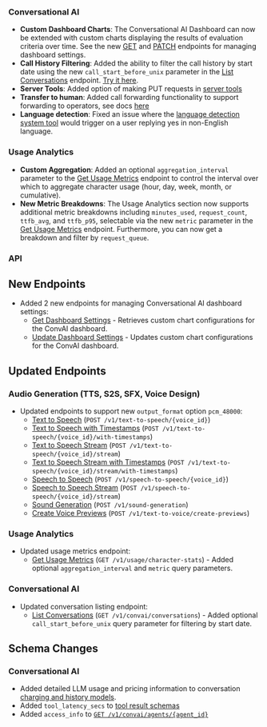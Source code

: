 ### Conversational AI

- **Custom Dashboard Charts**: The Conversational AI Dashboard can now be extended with custom charts displaying the results of evaluation criteria over time. See the new [GET](/docs/conversational-ai/api-reference/workspace/get-dashboard-settings) and [PATCH](/docs/conversational-ai/api-reference/workspace/update-dashboard-settings) endpoints for managing dashboard settings.
- **Call History Filtering**: Added the ability to filter the call history by start date using the new `call_start_before_unix` parameter in the [List Conversations](/docs/conversational-ai/api-reference/conversations/get-conversations#request.query.call_start_before_unix) endpoint. [Try it here](https://elevenlabs.io/app/conversational-ai/history).
- **Server Tools**: Added option of making PUT requests in [server tools](/docs/conversational-ai/customization/tools/server-tools)
- **Transfer to human**: Added call forwarding functionality to support forwarding to operators, see docs [here](/docs/conversational-ai/customization/tools/system-tools/transfer-to-human)
- **Language detection**: Fixed an issue where the [language detection system tool](/docs/conversational-ai/customization/tools/system-tools/language-detection) would trigger on a user replying yes in non-English language.

### Usage Analytics

- **Custom Aggregation**: Added an optional `aggregation_interval` parameter to the [Get Usage Metrics](/docs/api-reference/usage/get-characters-usage-metrics) endpoint to control the interval over which to aggregate character usage (hour, day, week, month, or cumulative).
- **New Metric Breakdowns**: The Usage Analytics section now supports additional metric breakdowns including `minutes_used`, `request_count`, `ttfb_avg`, and `ttfb_p95`, selectable via the new `metric` parameter in the [Get Usage Metrics](/docs/api-reference/usage/get-characters-usage-metrics) endpoint. Furthermore, you can now get a breakdown and filter by `request_queue`.

### API

<Accordion title="View API changes">

## New Endpoints

- Added 2 new endpoints for managing Conversational AI dashboard settings:
  - [Get Dashboard Settings](/docs/conversational-ai/api-reference/workspace/get-dashboard-settings) - Retrieves custom chart configurations for the ConvAI dashboard.
  - [Update Dashboard Settings](/docs/conversational-ai/api-reference/workspace/update-dashboard-settings) - Updates custom chart configurations for the ConvAI dashboard.

## Updated Endpoints

### Audio Generation (TTS, S2S, SFX, Voice Design)

- Updated endpoints to support new `output_format` option `pcm_48000`:
  - [Text to Speech](/docs/api-reference/text-to-speech/convert) (`POST /v1/text-to-speech/{voice_id}`)
  - [Text to Speech with Timestamps](/docs/api-reference/text-to-speech/convert-with-timestamps) (`POST /v1/text-to-speech/{voice_id}/with-timestamps`)
  - [Text to Speech Stream](/docs/api-reference/text-to-speech/stream) (`POST /v1/text-to-speech/{voice_id}/stream`)
  - [Text to Speech Stream with Timestamps](/docs/api-reference/text-to-speech/stream-with-timestamps) (`POST /v1/text-to-speech/{voice_id}/stream/with-timestamps`)
  - [Speech to Speech](/docs/api-reference/speech-to-speech/convert) (`POST /v1/speech-to-speech/{voice_id}`)
  - [Speech to Speech Stream](/docs/api-reference/speech-to-speech/convert-as-stream) (`POST /v1/speech-to-speech/{voice_id}/stream`)
  - [Sound Generation](/docs/api-reference/text-to-sound-effects/convert) (`POST /v1/sound-generation`)
  - [Create Voice Previews](/docs/api-reference/text-to-voice/create-previews) (`POST /v1/text-to-voice/create-previews`)

### Usage Analytics

- Updated usage metrics endpoint:
  - [Get Usage Metrics](/docs/api-reference/usage/get-characters-usage-metrics) (`GET /v1/usage/character-stats`) - Added optional `aggregation_interval` and `metric` query parameters.

### Conversational AI

- Updated conversation listing endpoint:
  - [List Conversations](/docs/conversational-ai/api-reference/conversations/get-conversations#request.query.call_start_before_unix) (`GET /v1/convai/conversations`) - Added optional `call_start_before_unix` query parameter for filtering by start date.

## Schema Changes

### Conversational AI

- Added detailed LLM usage and pricing information to conversation [charging and history models](/docs/conversational-ai/api-reference/conversations/get-conversation#response.body.metadata.charging).
- Added `tool_latency_secs` to [tool result schemas](/docs/api-reference/conversations/get-conversation#response.body.transcript.tool_results.tool_latency_secs)
- Added `access_info` to [`GET /v1/convai/agents/{agent_id}`](/docs/api-reference/agents/get-agent#response.body.access_info)

</Accordion>
